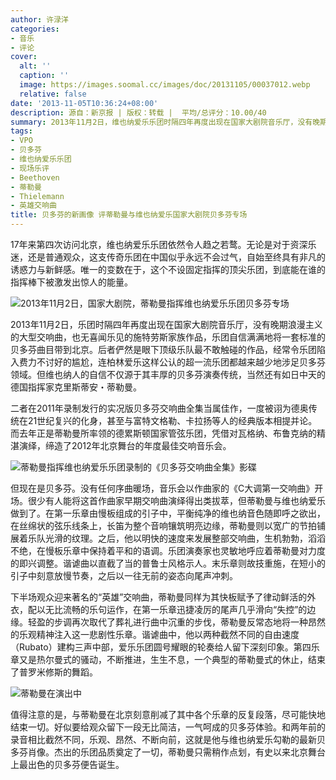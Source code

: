 ```yaml
---
author: 许渌洋
categories:
- 音乐
- 评论
cover:
  alt: ''
  caption: ''
  image: https://images.soomal.cc/images/doc/20131105/00037012.webp
  relative: false
date: '2013-11-05T10:36:24+08:00'
description: 源自：新京报 | 版权：转载 |  平均/总评分：10.00/40
summary: 2013年11月2日，维也纳爱乐乐团时隔四年再度出现在国家大剧院音乐厅，没有晚期浪漫主义的大型交响曲，也无喜闻乐见的施特劳斯家族作品，乐团自信满满地将一套标准的贝多芬曲目带到北京。后者俨然是眼下顶级乐队最不敢触碰的作品，经常令乐团陷入费力不讨好的尴尬，连柏林爱乐这样公认的超一流乐团都越来越少地涉足贝多芬领域……
tags:
- VPO
- 贝多芬
- 维也纳爱乐乐团
- 现场乐评
- Beethoven
- 蒂勒曼
- Thielemann
- 英雄交响曲
title: 贝多芬的新画像 评蒂勒曼与维也纳爱乐国家大剧院贝多芬专场
---
```


17年来第四次访问北京，维也纳爱乐乐团依然令人趋之若鹜。无论是对于资深乐迷，还是普通观众，这支传奇乐团在中国似乎永远不会过气，自始至终具有非凡的诱惑力与新鲜感。唯一的变数在于，这个不设固定指挥的顶尖乐团，到底能在谁的指挥棒下被激发出惊人的能量。

![2013年11月2日，国家大剧院，蒂勒曼指挥维也纳爱乐乐团贝多芬专场](https://images.soomal.cc/images/doc/20131105/00037010.webp)





2013年11月2日，乐团时隔四年再度出现在国家大剧院音乐厅，没有晚期浪漫主义的大型交响曲，也无喜闻乐见的施特劳斯家族作品，乐团自信满满地将一套标准的贝多芬曲目带到北京。后者俨然是眼下顶级乐队最不敢触碰的作品，经常令乐团陷入费力不讨好的尴尬，连柏林爱乐这样公认的超一流乐团都越来越少地涉足贝多芬领域。但维也纳人的自信不仅源于其丰厚的贝多芬演奏传统，当然还有如日中天的德国指挥家克里斯蒂安・蒂勒曼。

二者在2011年录制发行的实况版贝多芬交响曲全集当属佳作，一度被诩为德奥传统在21世纪复兴的化身，甚至与富特文格勒、卡拉扬等人的经典版本相提并论。而去年正是蒂勒曼所率领的德累斯顿国家管弦乐团，凭借对瓦格纳、布鲁克纳的精湛演绎，缔造了2012年北京舞台的年度最佳交响音乐会。

![蒂勒曼指挥维也纳爱乐乐团录制的《贝多芬交响曲全集》影碟](https://images.soomal.cc/images/doc/20131105/00037009.webp)





但现在是贝多芬。没有任何序曲暖场，音乐会以作曲家的《C大调第一交响曲》开场。很少有人能将这首作曲家早期交响曲演绎得出类拔萃，但蒂勒曼与维也纳爱乐做到了。在第一乐章由慢板组成的引子中，平衡纯净的维也纳音色随即呼之欲出，在丝绵状的弦乐线条上，长笛为整个音响镶筑明亮边缘，蒂勒曼则以宽广的节拍铺展着乐队光滑的纹理。之后，他以明快的速度来发展整部交响曲，生机勃勃，滔滔不绝，在慢板乐章中保持着平和的语调。乐团演奏家也灵敏地呼应着蒂勒曼对力度的即兴调整。谐谑曲以直截了当的普鲁士风格示人。末乐章则故技重施，在短小的引子中刻意放慢节奏，之后以一往无前的姿态向尾声冲刺。

下半场观众迎来著名的“英雄”交响曲，蒂勒曼同样为其快板赋予了律动鲜活的外衣，配以无比流畅的乐句运作，在第一乐章迅捷凌厉的尾声几乎滑向“失控”的边缘。轻盈的步调再次取代了葬礼进行曲中沉重的步伐，蒂勒曼反常态地将一种昂然的乐观精神注入这一悲剧性乐章。谐谑曲中，他以两种截然不同的自由速度（Rubato）建构三声中部，爱乐乐团圆号耀眼的轮奏给人留下深刻印象。第四乐章又是热尔曼式的骚动，不断推进，生生不息，一个典型的蒂勒曼式的休止，结束了普罗米修斯的舞蹈。

![蒂勒曼在演出中](https://images.soomal.cc/images/doc/20131105/00037011.webp)





值得注意的是，与蒂勒曼在北京刻意削减了其中各个乐章的反复段落，尽可能快地结束一切。好似要给观众留下一段无比简洁，一气呵成的贝多芬体验。和两年前的录音相比截然不同，乐观、昂然、不断向前，这就是他与维也纳爱乐勾勒的最新贝多芬肖像。杰出的乐团品质奠定了一切，蒂勒曼只需稍作点划，有史以来北京舞台上最出色的贝多芬便告诞生。
